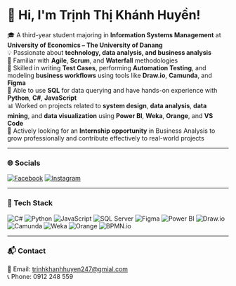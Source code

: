 <h1 align="left">👋 Hi, I'm Trịnh Thị Khánh Huyền!</h1>

🎓 A third-year student majoring in **Information Systems Management** at **University of Economics – The University of Danang**  
💡 Passionate about **technology, data analysis, and business analysis**  
🧩 Familiar with **Agile**, **Scrum**, and **Waterfall** methodologies  
🧪 Skilled in writing **Test Cases**, performing **Automation Testing**, and modeling **business workflows** using tools like **Draw.io**, **Camunda**, and **Figma**  
🧠 Able to use **SQL** for data querying and have hands-on experience with **Python**, **C#**, **JavaScript**  
📊 Worked on projects related to **system design**, **data analysis**, **data mining**, and **data visualization** using **Power BI**, **Weka**, **Orange**, and **VS Code**  
🚀 Actively looking for an **Internship opportunity** in Business Analysis to grow professionally and contribute effectively to real-world projects  

---

### 🌐 Socials

[![Facebook](https://img.shields.io/badge/Facebook-1877F2?style=for-the-badge&logo=facebook&logoColor=white)](https://www.facebook.com/kemmilix/) [![Instagram](https://img.shields.io/badge/Instagram-E4405F?style=for-the-badge&logo=instagram&logoColor=white)](https://www.instagram.com/huyen_zz/?next=%2F)

---

### 🧰 Tech Stack

![C#](https://img.shields.io/badge/C%23-239120?style=for-the-badge&logo=c-sharp&logoColor=white)
![Python](https://img.shields.io/badge/Python-3776AB?style=for-the-badge&logo=python&logoColor=white)
![JavaScript](https://img.shields.io/badge/JavaScript-F7DF1E?style=for-the-badge&logo=javascript&logoColor=black)
![SQL Server](https://img.shields.io/badge/SQL_Server-CC2927?style=for-the-badge&logo=microsoftsqlserver&logoColor=white)
![Figma](https://img.shields.io/badge/Figma-F24E1E?style=for-the-badge&logo=figma&logoColor=white)
![Power BI](https://img.shields.io/badge/PowerBI-F2C811?style=for-the-badge&logo=powerbi&logoColor=black)
![Draw.io](https://img.shields.io/badge/Draw.io-F08705?style=for-the-badge&logo=diagrams.net&logoColor=white)
![Camunda](https://img.shields.io/badge/Camunda-EE0000?style=for-the-badge)
![Weka](https://img.shields.io/badge/Weka-5A5A5A?style=for-the-badge)
![Orange](https://img.shields.io/badge/Orange-FFA500?style=for-the-badge)
![BPMN.io](https://img.shields.io/badge/BPMN.io-2C9AB7?style=for-the-badge)

---

### 📬 Contact

📧 Email: [trinhkhanhhuyen247@gmial.com](mailto:trinhkhanhhuyen247@gmial.com)  
📞 Phone: 0912 248 559
